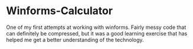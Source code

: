 # Winforms-Calculator

One of my first attempts at working with winforms. Fairly messy code that can definitely be compressed, but it was a good learning exercise that has helped me get a better understanding of the technology.
